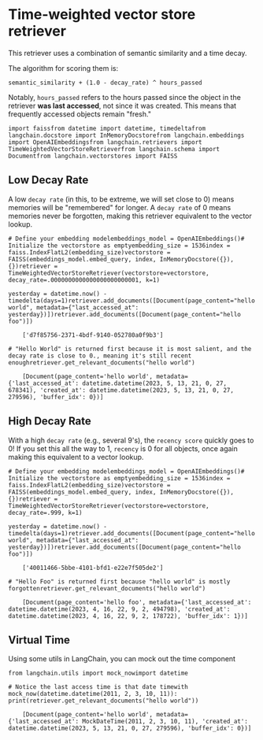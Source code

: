 Time-weighted vector store retriever
====================================

This retriever uses a combination of semantic similarity and a time decay.

The algorithm for scoring them is:

    semantic_similarity + (1.0 - decay_rate) ^ hours_passed

Notably, `hours_passed` refers to the hours passed since the object in the retriever **was last accessed**, not since it was created. This means that frequently accessed objects remain "fresh."

    import faissfrom datetime import datetime, timedeltafrom langchain.docstore import InMemoryDocstorefrom langchain.embeddings import OpenAIEmbeddingsfrom langchain.retrievers import TimeWeightedVectorStoreRetrieverfrom langchain.schema import Documentfrom langchain.vectorstores import FAISS

Low Decay Rate[](#low-decay-rate "Direct link to Low Decay Rate")
------------------------------------------------------------------

A low `decay rate` (in this, to be extreme, we will set close to 0) means memories will be "remembered" for longer. A `decay rate` of 0 means memories never be forgotten, making this retriever equivalent to the vector lookup.

    # Define your embedding modelembeddings_model = OpenAIEmbeddings()# Initialize the vectorstore as emptyembedding_size = 1536index = faiss.IndexFlatL2(embedding_size)vectorstore = FAISS(embeddings_model.embed_query, index, InMemoryDocstore({}), {})retriever = TimeWeightedVectorStoreRetriever(vectorstore=vectorstore, decay_rate=.0000000000000000000000001, k=1)

    yesterday = datetime.now() - timedelta(days=1)retriever.add_documents([Document(page_content="hello world", metadata={"last_accessed_at": yesterday})])retriever.add_documents([Document(page_content="hello foo")])

        ['d7f85756-2371-4bdf-9140-052780a0f9b3']

    # "Hello World" is returned first because it is most salient, and the decay rate is close to 0., meaning it's still recent enoughretriever.get_relevant_documents("hello world")

        [Document(page_content='hello world', metadata={'last_accessed_at': datetime.datetime(2023, 5, 13, 21, 0, 27, 678341), 'created_at': datetime.datetime(2023, 5, 13, 21, 0, 27, 279596), 'buffer_idx': 0})]

High Decay Rate[](#high-decay-rate "Direct link to High Decay Rate")
---------------------------------------------------------------------

With a high `decay rate` (e.g., several 9's), the `recency score` quickly goes to 0! If you set this all the way to 1, `recency` is 0 for all objects, once again making this equivalent to a vector lookup.

    # Define your embedding modelembeddings_model = OpenAIEmbeddings()# Initialize the vectorstore as emptyembedding_size = 1536index = faiss.IndexFlatL2(embedding_size)vectorstore = FAISS(embeddings_model.embed_query, index, InMemoryDocstore({}), {})retriever = TimeWeightedVectorStoreRetriever(vectorstore=vectorstore, decay_rate=.999, k=1)

    yesterday = datetime.now() - timedelta(days=1)retriever.add_documents([Document(page_content="hello world", metadata={"last_accessed_at": yesterday})])retriever.add_documents([Document(page_content="hello foo")])

        ['40011466-5bbe-4101-bfd1-e22e7f505de2']

    # "Hello Foo" is returned first because "hello world" is mostly forgottenretriever.get_relevant_documents("hello world")

        [Document(page_content='hello foo', metadata={'last_accessed_at': datetime.datetime(2023, 4, 16, 22, 9, 2, 494798), 'created_at': datetime.datetime(2023, 4, 16, 22, 9, 2, 178722), 'buffer_idx': 1})]

Virtual Time[](#virtual-time "Direct link to Virtual Time")
------------------------------------------------------------

Using some utils in LangChain, you can mock out the time component

    from langchain.utils import mock_nowimport datetime

    # Notice the last access time is that date timewith mock_now(datetime.datetime(2011, 2, 3, 10, 11)):    print(retriever.get_relevant_documents("hello world"))

        [Document(page_content='hello world', metadata={'last_accessed_at': MockDateTime(2011, 2, 3, 10, 11), 'created_at': datetime.datetime(2023, 5, 13, 21, 0, 27, 279596), 'buffer_idx': 0})]